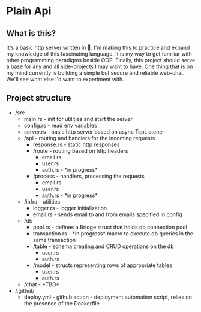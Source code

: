 # Plain Api

## What is this?

It's a basic http server written in 🦀. I'm making this to
practice and expand my knowledge of this fascinating language.
It is my way to get familiar with other programming paradigms beside OOP.
Finally, this project should serve a base for any and all
side-projects I may want to have. One thing that is on my mind
currently is building a simple but secure and reliable web-chat.
We'll see what else I'd want to experiment with.

## Project structure

* /src
    * main.rs - init for utilities and start the server
    * config.rs - read env variables
    * server.rs - basic http server based on async TcpListener 
    * /api - routing and handlers for the incoming requests
        * response.rs - static http responses
        * /route - routing based on http headers
            * email.rs
            * user.rs
            * auth.rs - \*in progress\*
        * /process - handlers, processing the requests
            * email.rs
            * user.rs
            * auth.rs - \*in progress\*
    * /infra - utilities
        * logger.rs - logger initialization
        * email.rs - sends email to and from emails specified in config
    * /db
        * pool.rs - defines a Bridge struct that holds db connection pool
        * transaction.rs - \*in progress\* macro to execute db queries in the same transaction
        * /table - schema creating and CRUD operations on the db
            * user.rs
            * auth.rs
        * /model - structs representing rows of appropriate tables
            * user.rs
            * auth.rs
    * /chat - \*TBD\*
* /.github
    * deploy.yml - github action - deployment automation script, relies on the presence of the Dockerfile